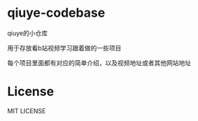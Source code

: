 # qiuye-codebase

qiuye的小仓库

用于存放看b站视频学习跟着做的一些项目

每个项目里面都有对应的简单介绍，以及视频地址或者其他网站地址

# License
MIT LICENSE
